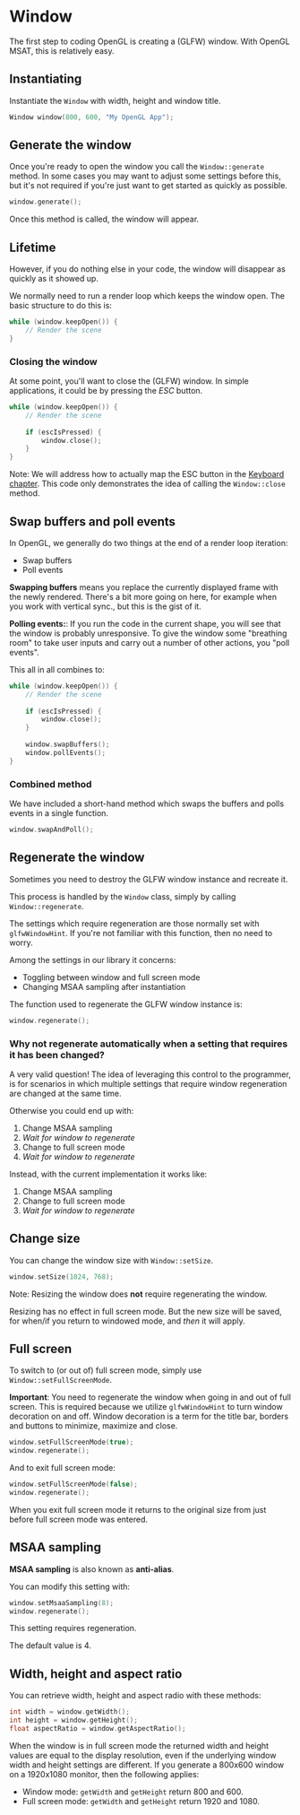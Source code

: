 # Window

The first step to coding OpenGL is creating a (GLFW) window.
With OpenGL MSAT, this is relatively easy.

## Instantiating
Instantiate the ``Window`` with width, height and window title.

````c++
Window window(800, 600, "My OpenGL App");
````

## Generate the window
Once you're ready to open the window you call the ``Window::generate`` method.
In some cases you may want to adjust some settings before this, but it's not required if you're just
want to get started as quickly as possible.

````c++
window.generate();
````

Once this method is called, the window will appear.

## Lifetime
However, if you do nothing else in your code, the window will disappear as quickly as it showed up.

We normally need to run a render loop which keeps the window open. The basic structure to do this is:

````c++
while (window.keepOpen()) {
    // Render the scene
}
````

### Closing the window
At some point, you'll want to close the (GLFW) window. In simple applications, it could be by pressing the _ESC_ button.

````c++
while (window.keepOpen()) {
    // Render the scene
    
    if (escIsPressed) {
        window.close();
    }
}
````

Note: We will address how to actually map the ESC button in the [Keyboard chapter](../controls/keyboard.md).
This code only demonstrates the idea of calling the ``Window::close`` method.

## Swap buffers and poll events
In OpenGL, we generally do two things at the end of a render loop iteration:

- Swap buffers
- Poll events

**Swapping buffers** means you replace the currently displayed frame with the newly rendered.
There's a bit more going on here, for example when you work with vertical sync., but this is the gist of it.

**Polling events:**: If you run the code in the current shape, you will see that the window is probably unresponsive.
To give the window some "breathing room" to take user inputs and carry out a number of other actions, you "poll events".

This all in all combines to:

````c++
while (window.keepOpen()) {
    // Render the scene
    
    if (escIsPressed) {
        window.close();
    }
    
    window.swapBuffers();
    window.pollEvents();
}
````

### Combined method
We have included a short-hand method which swaps the buffers and polls events in a single function. 

````c++
window.swapAndPoll();
````

## Regenerate the window
Sometimes you need to destroy the GLFW window instance and recreate it.

This process is handled by the ``Window`` class, simply by calling ``Window::regenerate``.

The settings which require regeneration are those normally set with ``glfwWindowHint``.
If you're not familiar with this function, then no need to worry.

Among the settings in our library it concerns:

- Toggling between window and full screen mode
- Changing MSAA sampling after instantiation

The function used to regenerate the GLFW window instance is:

````c++
window.regenerate();
````

### Why not regenerate automatically when a setting that requires it has been changed?

A very valid question! The idea of leveraging this control to the programmer, is for scenarios
in which multiple settings that require window regeneration are changed at the same time.

Otherwise you could end up with:

1. Change MSAA sampling
2. _Wait for window to regenerate_
3. Change to full screen mode
4. _Wait for window to regenerate_

Instead, with the current implementation it works like:

1. Change MSAA sampling
2. Change to full screen mode
3. _Wait for window to regenerate_

## Change size

You can change the window size with ``Window::setSize``.

````c++
window.setSize(1024, 768);
````

Note: Resizing the window does **not** require regenerating the window.

Resizing has no effect in full screen mode. But the new size will be saved, for when/if
you return to windowed mode, and _then_ it will apply.

## Full screen
To switch to (or out of) full screen mode, simply use ``Window::setFullScreenMode``.

**Important**: You need to regenerate the window when going in and out of full screen.
This is required because we utilize ``glfwWindowHint`` to turn window decoration on and off.
Window decoration is a term for the title bar, borders and buttons to minimize, maximize and close.

````c++
window.setFullScreenMode(true);
window.regenerate();
````

And to exit full screen mode:

````c++
window.setFullScreenMode(false);
window.regenerate();
````

When you exit full screen mode it returns to the original size from
just before full screen mode was entered.

## MSAA sampling
**MSAA sampling** is also known as **anti-alias**.

You can modify this setting with:

````c++
window.setMsaaSampling(8);
window.regenerate();
````

This setting requires regeneration.

The default value is 4.

## Width, height and aspect ratio

You can retrieve width, height and aspect radio with these methods:

````c++
int width = window.getWidth();
int height = window.getHeight();
float aspectRatio = window.getAspectRatio();
````

When the window is in full screen mode the returned width and height values are equal to the display resolution, even if the underlying window width and height settings are different.
If you generate a 800x600 window on a 1920x1080 monitor, then the following applies:

- Window mode: ``getWidth`` and ``getHeight`` return 800 and 600.
- Full screen mode: ``getWidth`` and ``getHeight`` return 1920 and 1080.
